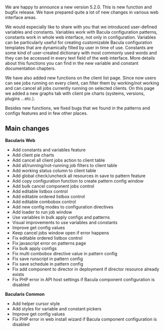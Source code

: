 
We are happy to announce a new version 5.2.0. This is new function and bugfix release.
We have prepared quite a lot of new changes in various web interface areas. 

We would especially like to share with you that we introduced user-defined variables and
constants. Variables work with Bacula configuration patterns, constants work in whole web
interface, not only in configuration. Variables can be particularly useful for creating
customizable Bacula configuration templates that are dynamically filled by user in time
of use. Constants are some kind of user-created dictionary with most commonly used words
and they can be accessed in every text field of the web interface. More details about this
functions you can find in the new variable and constant documentation chapters.

We have also added new functions on the client list page. Since now users can see jobs
running on every client, can filter them by working/not working and can cancel all jobs
currently running on selected clients. On this page we added a new graphs tab with client
pie charts (systems, versions, plugins ...etc.).

Besides new functions, we fixed bugs that we found in the patterns and configs features
and in few other places.

## Main changes

**Bacularis Web**

 * Add constants and variables feature
 * Add client pie charts
 * Add cancel all client jobs action to client table
 * Add all/running/not-running job filters to client table
 * Add working status column to client table
 * Add global check/uncheck all resources in save to pattern feature
 * Add copy configuration function to create pattern config window
 * Add bulk cancel component jobs control
 * Add editable listbox control
 * Add editable ordered listbox control
 * Add editable combobox control
 * Add new config modes to configuration directives
 * Add loader to run job window
 * Use variables in bulk apply configs and patterns
 * Visual improvements to use variables and constants
 * Improve get config values
 * Keep cancel jobs window open if error happens
 * Fix editable ordered listbox control
 * Fix javascript error on patterns page
 * Fix bulk apply configs
 * Fix multi combobox directive value in pattern config
 * Fix save runscript in pattern config
 * Fix save schedule in pattern config
 * Fix add component to director in deployment if director resource already exists
 * Fix PHP error in API host settings if Bacula component configuration is disabled

**Bacularis Common**

 * Add helper cursor style
 * Add styles for variable and constant pickers
 * Improve get config values
 * Fix PHP error in web install wizard if Bacula component configuration is disabled

